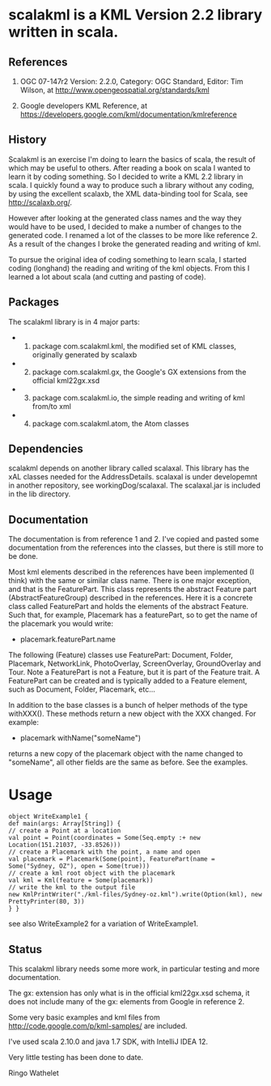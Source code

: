 # scalakml is a KML Version 2.2 library written in scala.

## References
 
1) OGC 07-147r2 Version: 2.2.0, Category: OGC Standard, Editor: Tim Wilson, at http://www.opengeospatial.org/standards/kml

2) Google developers KML Reference, at https://developers.google.com/kml/documentation/kmlreference

## History

Scalakml is an exercise I'm doing to learn the basics of scala, the result of which may be useful to others.
After reading a book on scala I wanted to learn it by coding something. So I decided to write 
a KML 2.2 library in scala. I quickly found a way to produce such a library without any coding, 
by using the excellent scalaxb, the XML data-binding tool for Scala, see http://scalaxb.org/. 

However after looking at the generated class names and the way they would have to be used,
I decided to make a number of changes to the generated code.
I renamed a lot of the classes to be more like reference 2. 
As a result of the changes I broke the generated reading and writing of kml. 

To pursue the original idea of coding something to learn scala, I started coding (longhand) the reading and writing of the kml objects.
From this I learned a lot about scala (and cutting and pasting of code).

## Packages

The scalakml library is in 4 major parts:
- 1) package com.scalakml.kml, the modified set of KML classes, originally generated by scalaxb
- 2) package com.scalakml.gx, the Google's GX extensions from the official kml22gx.xsd 
- 3) package com.scalakml.io, the simple reading and writing of kml from/to xml
- 4) package com.scalakml.atom, the Atom classes

## Dependencies

scalakml depends on another library called scalaxal. This library has the xAL classes 
needed for the AddressDetails. scalaxal is under developemnt in 
another repository, see workingDog/scalaxal. The scalaxal.jar is included in the lib directory.

## Documentation

The documentation is from reference 1 and 2.
I've copied and pasted some documentation from the references into the classes, 
but there is still more to be done. 

Most kml elements described in the references have been implemented (I think) with the same or similar class name. 
There is one major exception, and that is the FeaturePart. 
This class represents the abstract Feature part (AbstractFeatureGroup) described in the references.
Here it is a concrete class called FeaturePart and holds the elements of the abstract Feature.
Such that, for example, Placemark has a featurePart, so to get the name of the placemark 
you would write:   
- placemark.featurePart.name

The following (Feature) classes use FeaturePart: 
Document, Folder, Placemark, NetworkLink, PhotoOverlay, ScreenOverlay, GroundOverlay and Tour.
Note a FeaturePart is not a Feature, but it is part of the Feature trait. A FeaturePart can be created and is typically added to a 
Feature element, such as Document, Folder, Placemark, etc...

In addition to the base classes is a bunch of helper methods of the type withXXX(). 
These methods return a new object with the XXX changed. For example:
- placemark withName("someName")

returns a new copy of the placemark object with the name changed to "someName",
all other fields are the same as before. See the examples.

# Usage

    object WriteExample1 {
    def main(args: Array[String]) {
    // create a Point at a location
    val point = Point(coordinates = Some(Seq.empty :+ new Location(151.21037, -33.8526)))
    // create a Placemark with the point, a name and open
    val placemark = Placemark(Some(point), FeaturePart(name = Some("Sydney, OZ"), open = Some(true)))
    // create a kml root object with the placemark
    val kml = Kml(feature = Some(placemark))
    // write the kml to the output file
    new KmlPrintWriter("./kml-files/Sydney-oz.kml").write(Option(kml), new PrettyPrinter(80, 3))
    } }

see also WriteExample2 for a variation of WriteExample1.

## Status

This scalakml library needs some more work, in particular testing and more documentation.  

The gx: extension has only what is in the official kml22gx.xsd schema,
it does not include many of the gx: elements from Google in reference 2.

Some very basic examples and kml files from http://code.google.com/p/kml-samples/ are included. 

I've used scala 2.10.0 and java 1.7 SDK, with IntelliJ IDEA 12.

Very little testing has been done to date.


Ringo Wathelet
